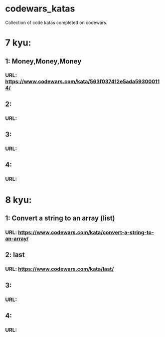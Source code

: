 # codewars_katas
Collection of code katas completed on codewars.




# 7 kyu:

## 1:   Money,Money,Money
### URL:    https://www.codewars.com/kata/563f037412e5ada593000114/

## 2:
### URL:

## 3:
### URL:

## 4:
### URL:


# 8 kyu:

## 1:   Convert a string to an array (list)
### URL:    https://www.codewars.com/kata/convert-a-string-to-an-array/

## 2:   last
### URL:    https://www.codewars.com/kata/last/

## 3:
### URL:

## 4:
### URL:
